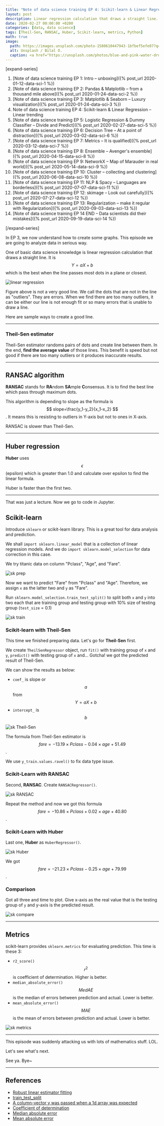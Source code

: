 ```yaml
---
title: "Note of data science training EP 4: Scikit-learn & Linear Regression – Linear trending"
layout: post
description: Linear regression calculation that draws a straight line.
date: 2020-02-27 00:00:00 +0200
categories: [data, data science]
tags: [Theil-Sen, RANSAC, Huber, Scikit-learn, metrics, Python]
math: true
image:
  path: https://images.unsplash.com/photo-1580610447943-1bfbef5efe07?q=80&w=2070&auto=format&fit=crop&ixlib=rb-4.0.3&ixid=M3wxMjA3fDB8MHxwaG90by1wYWdlfHx8fGVufDB8fHx8fA%3D%3D
  alt: Unsplash / Bilal O.
  caption: <a href="https://unsplash.com/photos/blue-and-pink-water-droplets-ljXekphwr40">Unsplash / Bilal O.</a>
---
```


[expand-series]

  1. [Note of data science training EP 1: Intro – unboxing]({% post_url 2020-01-12-data-sci-1 %})
  1. [Note of data science training EP 2: Pandas & Matplotlib – from a thousand mile above]({% post_url 2020-01-24-data-sci-2 %})
  1. [Note of data science training EP 3: Matplotlib & Seaborn – Luxury visualization]({% post_url 2020-01-24-data-sci-3 %})
  1. Note of data science training EP 4: Scikit-learn & Linear Regression – Linear trending
  1. [Note of data science training EP 5: Logistic Regression & Dummy Classifier – Divide and Predict]({% post_url 2020-02-27-data-sci-5 %})
  1. [Note of data science training EP 6: Decision Tree – At a point of distraction]({% post_url 2020-03-02-data-sci-6 %})
  1. [Note of data science training EP 7: Metrics – It is qualified]({% post_url 2020-03-12-data-sci-7 %})
  1. [Note of data science training EP 8: Ensemble – Avenger's ensemble]({% post_url 2020-04-15-data-sci-8 %})
  1. [Note of data science training EP 9: NetworkX – Map of Marauder in real world]({% post_url 2020-05-14-data-sci-9 %})
  1. [Note of data science training EP 10: Cluster – collecting and clustering]({% post_url 2020-06-08-data-sci-10 %})
  1. [Note of data science training EP 11: NLP & Spacy – Languages are borderless]({% post_url 2020-07-07-data-sci-11 %})
  1. [Note of data science training EP 12: skimage – Look out carefully]({% post_url 2020-07-27-data-sci-12 %})
  1. [Note of data science training EP 13: Regularization – make it regular with Regularization]({% post_url 2020-09-03-data-sci-13 %})
  1. [Note of data science training EP 14 END – Data scientists did their mistakes]({% post_url 2020-09-19-data-sci-14 %})

[/expand-series]

In EP 3, we now understand how to create some graphs. This episode we are going to analyze data in serious way.

One of basic data science knowledge is linear regression calculation that draws a straight line. It is $$ Y = aX + b $$ which is the best when the line passes most dots in a plane or closest.

![linear regression](https://bluebirzdotnet.s3.ap-southeast-1.amazonaws.com/note-data-science-eps/ep-04/line01.png)

Figure above is not a very good line. We call the dots that are not in the line as "outliers". They are errors. When we find there are too many outliers, it can be either our line is not enough fit or so many errors that is unable to draw a line.

Here are sample ways to create a good line.

---

### Theil-Sen estimator

Theil-Sen estimator randoms pairs of dots and create line between them. In the end, **find the average value** of those lines. This benefit is speed but not good if there are too many outliers or it produces inaccurate results.

---

## RANSAC algorithm

**RANSAC** stands for **RA**ndom **SA**mple **C**onsensus. It is to find the best line which pass through maximum dots.

This algorithm is depending to slope as the formula is $$ slope=\frac{y_1-y_2}{x_1-x_2} $$. It means this is resisting to outliers in Y-axis but not to ones in X-axis.

RANSAC is slower than Theil-Sen.

---

## Huber regression

**Huber** uses $$\epsilon$$ (epsilon) which is greater than 1.0 and calculate over epsilon to find the linear formula.

Huber is faster than the first two.

---

That was just a lecture. Now we go to code in Jupyter.

## Scikit-learn

Introduce `sklearn` or scikit-learn library. This is a great tool for data analysis and prediction.

We shall `import sklearn.linear_model` that is a collection of linear regression models. And we do `import sklearn.model_selection` for data correction in this case.

We try titanic data on column "Pclass", "Age", and "Fare".

![sk prep](https://bluebirzdotnet.s3.ap-southeast-1.amazonaws.com/note-data-science-eps/ep-04/Screen-Shot-2020-02-23-at-23.24.12.png)

Now we want to predict "Fare" from "Pclass" and "Age". Therefore, we assign `x` as the latter two and `y` as "Fare".

Run `sklearn.model_selection.train_test_split()` to split both `x` and `y` into two each that are training group and testing group with 10% size of testing group (`test_size` = 0.1)

![sk train](https://bluebirzdotnet.s3.ap-southeast-1.amazonaws.com/note-data-science-eps/ep-04/Screen-Shot-2020-02-23-at-23.24.20.png)

### Scikit-learn with Theil-Sen

This time we finished preparing data. Let's go for **Theil-Sen** first.

We create `TheilSenRegressor` object, run `fit()` with training group of `x` and `y`, `predict()` with testing group of `x` and… Gotcha! we got the predicted result of Theil-Sen.

We can show the results as below:

- `coef_` is slope or $$a$$ from $$Y = aX + b$$
- `intercept_` is $$b$$

![sk Theil-Sen](https://bluebirzdotnet.s3.ap-southeast-1.amazonaws.com/note-data-science-eps/ep-04/Screen-Shot-2020-02-23-at-23.24.28.png)

The formula from Theil-Sen estimator is $$fare=-13.19\times Pclass - 0.04\times age + 51.49$$.

We use `y_train.values.ravel()` to fix data type issue.

### Scikit-Learn with RANSAC

Second, **RANSAC**. Create `RANSACRegressor()`.

![sk RANSAC](https://bluebirzdotnet.s3.ap-southeast-1.amazonaws.com/note-data-science-eps/ep-04/Screen-Shot-2020-02-23-at-23.24.34.png)

Repeat the method and now we got this formula $$fare=-10.86\times Pclass + 0.02\times age + 40.80$$.

### Scikit-Learn with Huber

Last one, **Huber** as `HuberRegressor()`.

![sk Huber](https://bluebirzdotnet.s3.ap-southeast-1.amazonaws.com/note-data-science-eps/ep-04/Screen-Shot-2020-02-23-at-23.24.43.png)

We got $$fare=-21.23\times Pclass - 0.25\times age + 79.99$$.

### Comparison

Got all three and time to plot. Give x-axis as the real value that is the testing group of `y` and y-axis is the predicted result.

![sk compare](https://bluebirzdotnet.s3.ap-southeast-1.amazonaws.com/note-data-science-eps/ep-04/Screen-Shot-2020-02-23-at-23.24.55.png)

---

## Metrics

scikit-learn provides `sklearn.metrics` for evaluating prediction. This time is these 3:

- `r2_score()`  
  $$r^2$$ is coefficient of determination. Higher is better.
- `median_absolute_error()`  
  $$MedAE$$ is the median of errors between prediction and actual. Lower is better.
- `mean_absolute_error()`  
  $$MAE$$ is the mean of errors between prediction and actual. Lower is better.

![sk metrics](https://bluebirzdotnet.s3.ap-southeast-1.amazonaws.com/note-data-science-eps/ep-04/Screen-Shot-2020-02-23-at-23.46.23.png)

---

This episode was suddenly attacking us with lots of mathematics stuff. LOL.

Let's see what's next.

See ya. Bye~

---

## References

- [Robust linear estimator fitting](https://scikit-learn.org/stable/auto_examples/linear_model/plot_robust_fit.html)
- [train_test_split](https://scikit-learn.org/stable/modules/generated/sklearn.model_selection.train_test_split.html)
- [A column-vector y was passed when a 1d array was expected](https://stackoverflow.com/questions/34165731/a-column-vector-y-was-passed-when-a-1d-array-was-expected)
- [Coefficient of determination](https://en.wikipedia.org/wiki/Coefficient_of_determination)
- [Median absolute error](https://www.oreilly.com/library/view/machine-learning-for/9781786469878/9f44e711-deb6-42de-abbd-524832ad32cc.xhtml)
- [Mean absolute error](https://en.wikipedia.org/wiki/Mean_absolute_error)
